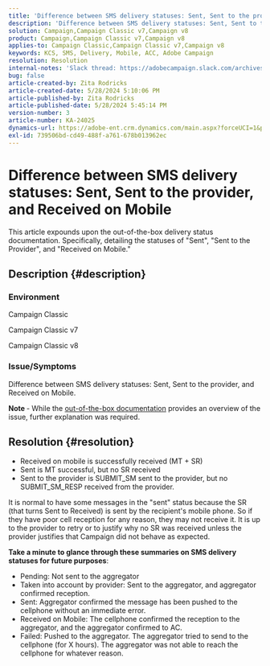 ```yaml
---
title: 'Difference between SMS delivery statuses: Sent, Sent to the provider, and Received on Mobile'
description: 'Difference between SMS delivery statuses: Sent, Sent to the provider, and Received on Mobile'
solution: Campaign,Campaign Classic v7,Campaign v8
product: Campaign,Campaign Classic v7,Campaign v8
applies-to: Campaign Classic,Campaign Classic v7,Campaign v8
keywords: KCS, SMS, Delivery, Mobile, ACC, Adobe Campaign
resolution: Resolution
internal-notes: 'Slack thread: https://adobecampaign.slack.com/archives/C05C0R93W07/p1711386392282549      Internal Wiki from R&D: https://wiki.corp.adobe.com/pages/viewpage.action?spaceKey=neolane&title=SMS+connector+protocol+and+settings'
bug: false
article-created-by: Zita Rodricks
article-created-date: 5/28/2024 5:10:06 PM
article-published-by: Zita Rodricks
article-published-date: 5/28/2024 5:45:14 PM
version-number: 3
article-number: KA-24025
dynamics-url: https://adobe-ent.crm.dynamics.com/main.aspx?forceUCI=1&pagetype=entityrecord&etn=knowledgearticle&id=fb6d7b1b-151d-ef11-840a-000d3a372703
exl-id: 739506bd-cd49-488f-a761-678b013962ec
---
```

# Difference between SMS delivery statuses: Sent, Sent to the provider, and Received on Mobile


This article expounds upon the out-of-the-box delivery status documentation. Specifically, detailing the statuses of "Sent", "Sent to the Provider", and "Received on Mobile."





## Description {#description}


### Environment

Campaign Classic

Campaign Classic v7

Campaign Classic v8

### Issue/Symptoms

Difference between SMS delivery statuses: Sent, Sent to the provider, and Received on Mobile.

<b>Note </b>- While the [out-of-the-box documentation](https://experienceleague.adobe.com/en/docs/campaign-classic/using/sending-messages/monitoring-deliveries/delivery-statuses) provides an overview of the issue, further explanation was required.


## Resolution {#resolution}


- Received on mobile is successfully received (MT + SR)
- Sent is MT successful, but no SR received
- Sent to the provider is SUBMIT_SM sent to the provider, but no SUBMIT_SM_RESP received from the provider.


It is normal to have some messages in the "sent" status because the SR (that turns Sent to Received) is sent by the recipient's mobile phone. So if they have poor cell reception for any reason, they may not receive it. It is up to the provider to retry or to justify why no SR was received unless the provider justifies that Campaign did not behave as expected.



<b>Take a minute to glance through these summaries on SMS delivery statuses for future purposes</b>:

- Pending: Not sent to the aggregator
- Taken into account by provider: Sent to the aggregator, and aggregator confirmed reception.
- Sent: Aggregator confirmed the message has been pushed to the cellphone without an immediate error.
- Received on Mobile: The cellphone confirmed the reception to the aggregator, and the aggregator confirmed to AC.
- Failed: Pushed to the aggregator. The aggregator tried to send to the cellphone (for X hours). The aggregator was not able to reach the cellphone for whatever reason.

